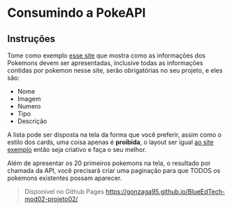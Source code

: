 # Consumindo a PokeAPI

## Instruções

Tome como exemplo [esse site](https://www.pokemon.com/br/pokedex/) que mostra como as informações dos Pokemons devem ser apresentadas, inclusive todas as informações contidas por pokemon nesse site, serão obrigatórias no seu projeto, e eles são:

-   Nome
-   Imagem
-   Numero
-   Tipo
-   Descrição

A lista pode ser disposta na tela da forma que você preferir, assim como o estilo dos cards, uma coisa apenas é **proibida**, o layout ser igual [ao site exemplo](https://www.pokemon.com/br/pokedex/) então seja criativo e faça o seu melhor.

Além de apresentar os 20 primeiros pokemons na tela, o resultado por chamada da API, você precisará criar uma paginação para que TODOS os pokemons existentes possam aparecer.

> Disponível no Github Pages https://gonzaga95.github.io/BlueEdTech-mod02-projeto02/
